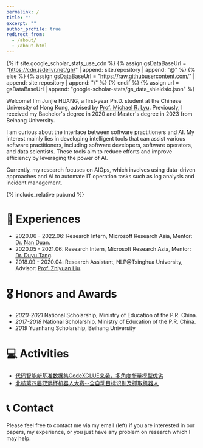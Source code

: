 ```yaml
---
permalink: /
title: ""
excerpt: ""
author_profile: true
redirect_from: 
  - /about/
  - /about.html
---
```


{% if site.google_scholar_stats_use_cdn %}
{% assign gsDataBaseUrl = "https://cdn.jsdelivr.net/gh/" | append: site.repository | append: "@" %}
{% else %}
{% assign gsDataBaseUrl = "https://raw.githubusercontent.com/" | append: site.repository | append: "/" %}
{% endif %}
{% assign url = gsDataBaseUrl | append: "google-scholar-stats/gs_data_shieldsio.json" %}

<span class='anchor' id='about-me'></span>

Welcome! I'm Junjie HUANG, a first-year Ph.D. student at the Chinese University of Hong Kong, advised by [Prof. Michael R. Lyu](https://www.cse.cuhk.edu.hk/lyu/). Previously, I received my Bachelor's degree in 2020 and Master's degree in 2023 from Beihang University.

I am curious about the interface between software practitioners and AI. My interest mainly lies in developing intelligent tools that can assist various software practitioners, including software developers, software operators, and data scientists. These tools aim to reduce efforts and improve efficiency by leveraging the power of AI.

Currently, my research focuses on AIOps, which involves using data-driven approaches and AI to automate IT operation tasks such as log analysis and incident management.

<!-- 
# 🔥 News-->

{% include_relative pub.md %}


# 🏃 Experiences
- 2020.06 - 2022.06: Research Intern, Microsoft Research Asia, Mentor: [Dr. Nan Duan](https://nanduan.github.io/).
- 2020.05 - 2021.06: Research Intern, Microsoft Research Asia, Mentor: [Dr. Duyu Tang](https://scholar.google.com/citations?user=9uz-D-kAAAAJ).
- 2018.09 - 2020.04: Research Assistant, NLP@Tsinghua University, Advisor: [Prof. Zhiyuan Liu](https://nlp.csai.tsinghua.edu.cn/~lzy/).

# 🎖 Honors and Awards
- *2020-2021* National Scholarship, Ministry of Education of the P.R. China.
- *2017-2018* National Scholarship, Ministry of Education of the P.R. China.
- *2019* Yuanhang Scholarship, Beihang University

# 💻 Activities
- [代码智能新基准数据集CodeXGLUE来袭，多角度衡量模型优劣](https://www.msra.cn/zh-cn/news/features/codexglue)
- [北航第四届驭远杯机器人大赛--全自动目标识别及抓取机器人](https://www.bilibili.com/video/BV1sU4y1A7wa/?vd_source=ddb3c65c685b436fa9a63a347a681efe)

# 📞 Contact

Please feel free to contact me via my email (left) if you are interested in our papers, my experience, or you just have any problem on research which I may help. 
